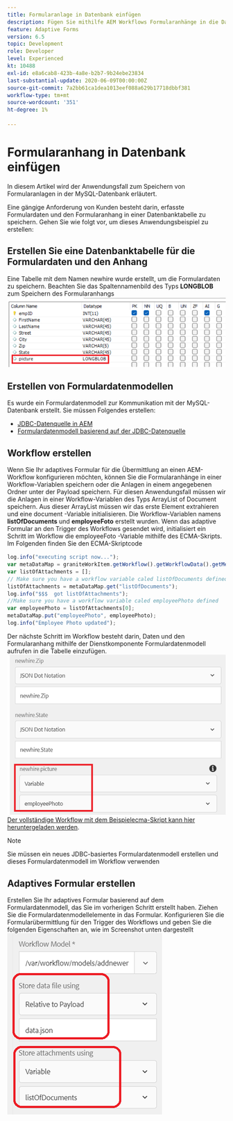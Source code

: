 ```yaml
---
title: Formularanlage in Datenbank einfügen
description: Fügen Sie mithilfe AEM Workflows Formularanhänge in die Datenbank ein.
feature: Adaptive Forms
version: 6.5
topic: Development
role: Developer
level: Experienced
kt: 10488
exl-id: e8a6cab8-423b-4a8e-b2b7-9b24ebe23834
last-substantial-update: 2020-06-09T00:00:00Z
source-git-commit: 7a2bb61ca1dea1013eef088a629b17718dbbf381
workflow-type: tm+mt
source-wordcount: '351'
ht-degree: 1%

---
```


# Formularanhang in Datenbank einfügen

In diesem Artikel wird der Anwendungsfall zum Speichern von Formularanlagen in der MySQL-Datenbank erläutert.

Eine gängige Anforderung von Kunden besteht darin, erfasste Formulardaten und den Formularanhang in einer Datenbanktabelle zu speichern.
Gehen Sie wie folgt vor, um dieses Anwendungsbeispiel zu erstellen:

## Erstellen Sie eine Datenbanktabelle für die Formulardaten und den Anhang

Eine Tabelle mit dem Namen newhire wurde erstellt, um die Formulardaten zu speichern. Beachten Sie das Spaltennamenbild des Typs **LONGBLOB** zum Speichern des Formularanhangs
![table-schema](assets/insert-picture-table.png)

## Erstellen von Formulardatenmodellen

Es wurde ein Formulardatenmodell zur Kommunikation mit der MySQL-Datenbank erstellt. Sie müssen Folgendes erstellen:

* [JDBC-Datenquelle in AEM](./data-integration-technical-video-setup.md)
* [Formulardatenmodell basierend auf der JDBC-Datenquelle](./jdbc-data-model-technical-video-use.md)

## Workflow erstellen

Wenn Sie Ihr adaptives Formular für die Übermittlung an einen AEM-Workflow konfigurieren möchten, können Sie die Formularanhänge in einer Workflow-Variablen speichern oder die Anlagen in einem angegebenen Ordner unter der Payload speichern. Für diesen Anwendungsfall müssen wir die Anlagen in einer Workflow-Variablen des Typs ArrayList of Document speichern. Aus dieser ArrayList müssen wir das erste Element extrahieren und eine document -Variable initialisieren. Die Workflow-Variablen namens **listOfDocuments** und **employeeFoto** erstellt wurden.
Wenn das adaptive Formular an den Trigger des Workflows gesendet wird, initialisiert ein Schritt im Workflow die employeeFoto -Variable mithilfe des ECMA-Skripts. Im Folgenden finden Sie den ECMA-Skriptcode

```javascript
log.info("executing script now...");
var metaDataMap = graniteWorkItem.getWorkflow().getWorkflowData().getMetaDataMap();
var listOfAttachments = [];
// Make sure you have a workflow variable caled listOfDocuments defined
listOfAttachments = metaDataMap.get("listOfDocuments");
log.info("$$$  got listOfAttachments");
//Make sure you have a workflow variable caled employeePhoto defined
var employeePhoto = listOfAttachments[0];
metaDataMap.put("employeePhoto", employeePhoto);
log.info("Employee Photo updated");
```

Der nächste Schritt im Workflow besteht darin, Daten und den Formularanhang mithilfe der Dienstkomponente Formulardatenmodell aufrufen in die Tabelle einzufügen.
![insert-pic](assets/fdm-insert-pic.png)
[Der vollständige Workflow mit dem Beispielecma-Skript kann hier heruntergeladen werden](assets/add-new-employee.zip).

>[!NOTE]
> Sie müssen ein neues JDBC-basiertes Formulardatenmodell erstellen und dieses Formulardatenmodell im Workflow verwenden

## Adaptives Formular erstellen

Erstellen Sie Ihr adaptives Formular basierend auf dem Formulardatenmodell, das Sie im vorherigen Schritt erstellt haben. Ziehen Sie die Formulardatenmodellelemente in das Formular. Konfigurieren Sie die Formularübermittlung für den Trigger des Workflows und geben Sie die folgenden Eigenschaften an, wie im Screenshot unten dargestellt
![form-attachments](assets/form-attachments.png)
